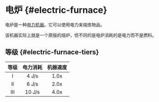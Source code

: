 # 电炉 {#electric-furnace}

电炉是一种[电力机器](/Electric-Machines#machines)。它可以使用电力来熔炼物品。

该机器实际上就是一个原版的熔炉，但不同的是电炉消耗的是电力而不是燃料。

## 等级 {#electric-furnace-tiers}

| 等级 | 电力消耗  | 机器速度 |
| :--: | :----: | :--------------: |
| I    | 4 J/s  | 1.0x             |
| II   | 6 J/s  | 2.0x             |
| III  | 10 J/s | 4.0x             |
